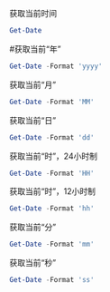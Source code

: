 获取当前时间

```powershell
Get-Date
```

#获取当前“年”

```powershell
Get-Date -Format 'yyyy'
```

 获取当前“月”

```powershell
Get-Date -Format 'MM' 
```

获取当前“日”

```powershell
Get-Date -Format 'dd'
```

获取当前“时”，24小时制

```powershell
Get-Date -Format 'HH'
```

获取当前“时”，12小时制

```powershell
Get-Date -Format 'hh'
```

获取当前“分”

```powershell
Get-Date -Format 'mm'
```

获取当前“秒”

```powershell
Get-Date -Format 'ss'
```

